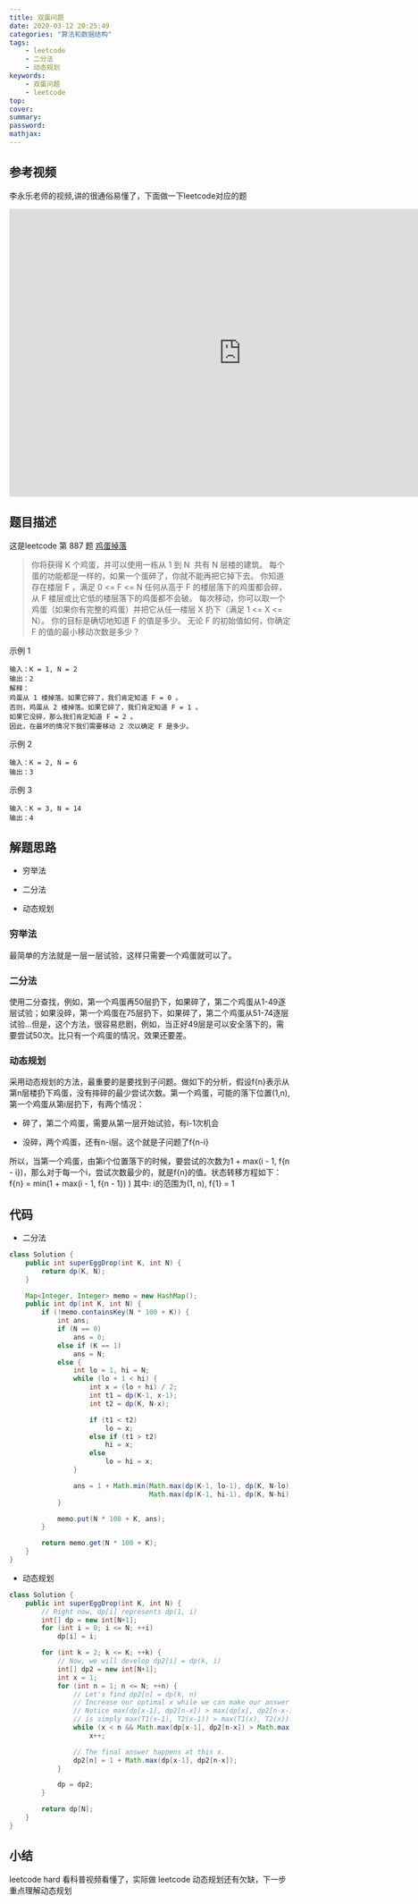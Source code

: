 ```yaml
---
title: 双蛋问题
date: 2020-03-12 20:25:49
categories: "算法和数据结构"
tags:
    - leetcode
    - 二分法
    - 动态规划
keywords: 
    - 双蛋问题
    - leetcode
top:
cover:
summary:
password:
mathjax:
---
```


## 参考视频

李永乐老师的视频,讲的很通俗易懂了，下面做一下leetcode对应的题

<iframe width="830" height="515" src="https://www.youtube.com/embed/mLV_vOet0ss" frameborder="0" allow="accelerometer; autoplay; encrypted-media; gyroscope; picture-in-picture" allowfullscreen></iframe>

## 题目描述

这是leetcode 第 887 题 [鸡蛋掉落](https://leetcode-cn.com/problems/super-egg-drop/)

> 你将获得 K 个鸡蛋，并可以使用一栋从 1 到 N  共有 N 层楼的建筑。
每个蛋的功能都是一样的，如果一个蛋碎了，你就不能再把它掉下去。
你知道存在楼层 F ，满足 0 <= F <= N 任何从高于 F 的楼层落下的鸡蛋都会碎，从 F 楼层或比它低的楼层落下的鸡蛋都不会破。
每次移动，你可以取一个鸡蛋（如果你有完整的鸡蛋）并把它从任一楼层 X 扔下（满足 1 <= X <= N）。
你的目标是确切地知道 F 的值是多少。
无论 F 的初始值如何，你确定 F 的值的最小移动次数是多少？

示例 1

```
输入：K = 1, N = 2
输出：2
解释：
鸡蛋从 1 楼掉落。如果它碎了，我们肯定知道 F = 0 。
否则，鸡蛋从 2 楼掉落。如果它碎了，我们肯定知道 F = 1 。
如果它没碎，那么我们肯定知道 F = 2 。
因此，在最坏的情况下我们需要移动 2 次以确定 F 是多少。

```

示例 2

```
输入：K = 2, N = 6
输出：3
```

示例 3 

```
输入：K = 3, N = 14
输出：4
```


## 解题思路

- 穷举法

- 二分法

- 动态规划

### 穷举法

最简单的方法就是一层一层试验，这样只需要一个鸡蛋就可以了。

### 二分法

使用二分查找，例如，第一个鸡蛋再50层扔下，如果碎了，第二个鸡蛋从1-49逐层试验；如果没碎，第一个鸡蛋在75层扔下，如果碎了，第二个鸡蛋从51-74逐层试验…但是，这个方法，很容易悲剧，例如，当正好49层是可以安全落下的，需要尝试50次。比只有一个鸡蛋的情况，效果还要差。

### 动态规划

采用动态规划的方法，最重要的是要找到子问题。做如下的分析，假设f{n}表示从第n层楼扔下鸡蛋，没有摔碎的最少尝试次数。第一个鸡蛋，可能的落下位置(1,n),第一个鸡蛋从第i层扔下，有两个情况：

* 碎了，第二个鸡蛋，需要从第一层开始试验，有i-1次机会

* 没碎，两个鸡蛋，还有n-i层。这个就是子问题了f{n-i}

所以，当第一个鸡蛋，由第i个位置落下的时候，要尝试的次数为1 + max(i - 1, f{n - i})，那么对于每一个i，尝试次数最少的，就是f{n}的值。状态转移方程如下：
f{n} = min(1 + max(i - 1, f{n - 1}) ) 其中: i的范围为(1, n), f{1} = 1

## 代码

- 二分法

```java
class Solution {
    public int superEggDrop(int K, int N) {
        return dp(K, N);
    }

    Map<Integer, Integer> memo = new HashMap();
    public int dp(int K, int N) {
        if (!memo.containsKey(N * 100 + K)) {
            int ans;
            if (N == 0)
                ans = 0;
            else if (K == 1)
                ans = N;
            else {
                int lo = 1, hi = N;
                while (lo + 1 < hi) {
                    int x = (lo + hi) / 2;
                    int t1 = dp(K-1, x-1);
                    int t2 = dp(K, N-x);

                    if (t1 < t2)
                        lo = x;
                    else if (t1 > t2)
                        hi = x;
                    else
                        lo = hi = x;
                }

                ans = 1 + Math.min(Math.max(dp(K-1, lo-1), dp(K, N-lo)),
                                   Math.max(dp(K-1, hi-1), dp(K, N-hi)));
            }

            memo.put(N * 100 + K, ans);
        }

        return memo.get(N * 100 + K);
    }
}

```

- 动态规划

```java
class Solution {
    public int superEggDrop(int K, int N) {
        // Right now, dp[i] represents dp(1, i)
        int[] dp = new int[N+1];
        for (int i = 0; i <= N; ++i)
            dp[i] = i;

        for (int k = 2; k <= K; ++k) {
            // Now, we will develop dp2[i] = dp(k, i)
            int[] dp2 = new int[N+1];
            int x = 1;
            for (int n = 1; n <= N; ++n) {
                // Let's find dp2[n] = dp(k, n)
                // Increase our optimal x while we can make our answer better.
                // Notice max(dp[x-1], dp2[n-x]) > max(dp[x], dp2[n-x-1])
                // is simply max(T1(x-1), T2(x-1)) > max(T1(x), T2(x)).
                while (x < n && Math.max(dp[x-1], dp2[n-x]) > Math.max(dp[x], dp2[n-x-1]))
                    x++;

                // The final answer happens at this x.
                dp2[n] = 1 + Math.max(dp[x-1], dp2[n-x]);
            }

            dp = dp2;
        }

        return dp[N];
    }
}

```

## 小结

leetcode hard 看科普视频看懂了，实际做 leetcode 动态规划还有欠缺，下一步重点理解动态规划
